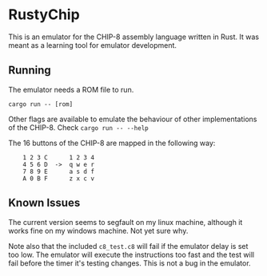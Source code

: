 
# RustyChip

This is an emulator for the CHIP-8 assembly language written in Rust.
It was meant as a learning tool for emulator development.

## Running
The emulator needs a ROM file to run.

    cargo run -- [rom]

Other flags are available to emulate the behaviour of other implementations of the CHIP-8.
Check `cargo run -- --help`

The 16 buttons of the CHIP-8 are mapped in the following way:
```
    1 2 3 C      1 2 3 4
    4 5 6 D  ->  q w e r
    7 8 9 E      a s d f
    A 0 B F      z x c v
```

## Known Issues
The current version seems to segfault on my linux machine, although it works fine on my windows machine. Not yet sure why.

Note also that the included `c8_test.c8` will fail if the emulator delay is set too low. 
The emulator will execute the instructions too fast and the test will fail before the timer it's testing changes.
This is not a bug in the emulator. 